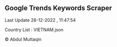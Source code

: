 

## Google Trends Keywords Scraper 
 
Last Update 28-12-2022 , 11:47:54

Country List :
VIETNAM.json



© Abdul Muttaqin 

